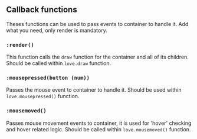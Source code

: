 ## Callback functions

Theses functions can be used to pass events to container to handle it. Add what you need, only render is mandatory.

### `:render()`

This function calls the `draw` function for the container and all of its children.
Should be called within `love.draw` function.

### `:mousepressed(button (num))`

Passes the mouse event to container to handle it. Should be used within `love.mousepressed()` function.

### `:mousemoved()`

Passes mouse movement events to container, it is used for 'hover' checking and hover related logic. Should be called within `love.mousemoved()` function.

